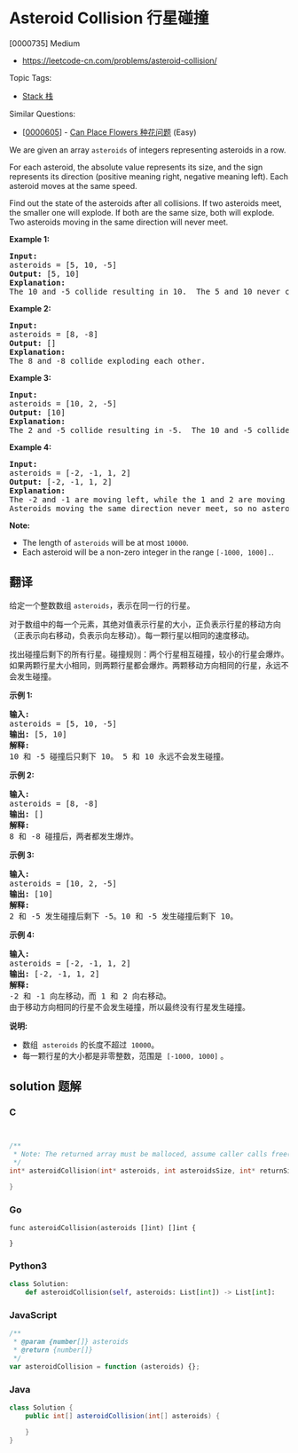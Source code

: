 # Asteroid Collision 行星碰撞

[0000735] Medium

- https://leetcode-cn.com/problems/asteroid-collision/

Topic Tags:

- [Stack 栈](https://leetcode-cn.com/tag/stack/)

Similar Questions:

- [[0000605](https://leetcode-cn.com/problems/can-place-flowers/)] - [Can Place Flowers 种花问题](./0000605.can-place-flowers.md) (Easy)

We are given an array `asteroids` of integers representing asteroids in a row.

For each asteroid, the absolute value represents its size, and the sign represents its direction (positive meaning right, negative meaning left). Each asteroid moves at the same speed.

Find out the state of the asteroids after all collisions. If two asteroids meet, the smaller one will explode. If both are the same size, both will explode. Two asteroids moving in the same direction will never meet.

**Example 1:**

<pre><b>Input:</b> 
asteroids = [5, 10, -5]
<b>Output:</b> [5, 10]
<b>Explanation:</b> 
The 10 and -5 collide resulting in 10.  The 5 and 10 never collide.
</pre>

**Example 2:**

<pre><b>Input:</b> 
asteroids = [8, -8]
<b>Output:</b> []
<b>Explanation:</b> 
The 8 and -8 collide exploding each other.
</pre>

**Example 3:**

<pre><b>Input:</b> 
asteroids = [10, 2, -5]
<b>Output:</b> [10]
<b>Explanation:</b> 
The 2 and -5 collide resulting in -5.  The 10 and -5 collide resulting in 10.
</pre>

**Example 4:**

<pre><b>Input:</b> 
asteroids = [-2, -1, 1, 2]
<b>Output:</b> [-2, -1, 1, 2]
<b>Explanation:</b> 
The -2 and -1 are moving left, while the 1 and 2 are moving right.
Asteroids moving the same direction never meet, so no asteroids will meet each other.
</pre>

**Note:**

- The length of `asteroids` will be at most `10000`.
- Each asteroid will be a non-zero integer in the range `[-1000, 1000].`.

## 翻译

给定一个整数数组 `asteroids`，表示在同一行的行星。

对于数组中的每一个元素，其绝对值表示行星的大小，正负表示行星的移动方向（正表示向右移动，负表示向左移动）。每一颗行星以相同的速度移动。

找出碰撞后剩下的所有行星。碰撞规则：两个行星相互碰撞，较小的行星会爆炸。如果两颗行星大小相同，则两颗行星都会爆炸。两颗移动方向相同的行星，永远不会发生碰撞。

**示例 1:**

<pre><strong>输入:</strong> 
asteroids = [5, 10, -5]
<strong>输出:</strong> [5, 10]
<strong>解释:</strong> 
10 和 -5 碰撞后只剩下 10。 5 和 10 永远不会发生碰撞。
</pre>

**示例 2:**

<pre><strong>输入:</strong> 
asteroids = [8, -8]
<strong>输出:</strong> []
<strong>解释:</strong> 
8 和 -8 碰撞后，两者都发生爆炸。
</pre>

**示例 3:**

<pre><strong>输入:</strong> 
asteroids = [10, 2, -5]
<strong>输出:</strong> [10]
<strong>解释:</strong> 
2 和 -5 发生碰撞后剩下 -5。10 和 -5 发生碰撞后剩下 10。
</pre>

**示例 4:**

<pre><strong>输入:</strong> 
asteroids = [-2, -1, 1, 2]
<strong>输出:</strong> [-2, -1, 1, 2]
<strong>解释:</strong> 
-2 和 -1 向左移动，而 1 和 2 向右移动。
由于移动方向相同的行星不会发生碰撞，所以最终没有行星发生碰撞。
</pre>

**说明:**

- 数组  `asteroids` 的长度不超过  `10000`。
- 每一颗行星的大小都是非零整数，范围是  `[-1000, 1000]` 。

## solution 题解

### C

```c


/**
 * Note: The returned array must be malloced, assume caller calls free().
 */
int* asteroidCollision(int* asteroids, int asteroidsSize, int* returnSize){

}


```

### Go

```golang
func asteroidCollision(asteroids []int) []int {

}
```

### Python3

```python
class Solution:
    def asteroidCollision(self, asteroids: List[int]) -> List[int]:

```

### JavaScript

```javascript
/**
 * @param {number[]} asteroids
 * @return {number[]}
 */
var asteroidCollision = function (asteroids) {};
```

### Java

```java
class Solution {
    public int[] asteroidCollision(int[] asteroids) {

    }
}
```
